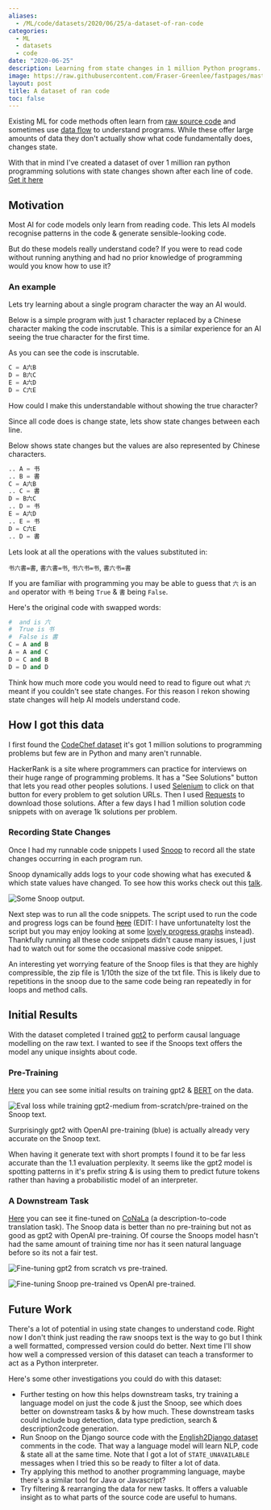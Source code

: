 ```yaml
---
aliases:
  - /ML/code/datasets/2020/06/25/a-dataset-of-ran-code
categories:
  - ML
  - datasets
  - code
date: "2020-06-25"
description: Learning from state changes in 1 million Python programs.
image: https://raw.githubusercontent.com/Fraser-Greenlee/fastpages/master/images/snoops-output.png
layout: post
title: A dataset of ran code
toc: false
---
```


Existing ML for code methods often learn from [raw source code](https://github.blog/2019-09-26-introducing-the-codesearchnet-challenge/) and sometimes use [data flow](https://slideslive.com/38917598/program-understanding-synthesis-and-verification-with-graph-neural-networks) to understand programs.
While these offer large amounts of data they don't actually show what code fundamentally does, changes state.

With that in mind I've created a dataset of over 1 million ran python programming solutions with state changes shown after each line of code. [Get it here](https://www.kaggle.com/frasergreenlee/ran-hackerrank-solutions)

## Motivation

Most AI for code models only learn from reading code. This lets AI models recognise patterns in the code & generate sensible-looking code.

But do these models really understand code? If you were to read code without running anything and had no prior knowledge of programming would you know how to use it?

### An example

Lets try learning about a single program character the way an AI would.

Below is a simple program with just 1 character replaced by a Chinese character making the code inscrutable. This is a similar experience for an AI seeing the true character for the first time.

As you can see the code is inscrutable.

```python
C = A六B
D = B六C
E = A六D
D = C六E
```

How could I make this understandable without showing the true character?

Since all code does is change state, lets show state changes between each line.

Below shows state changes but the values are also represented by Chinese characters.

```python
.. A = 书
.. B = 書
C = A六B
.. C = 書
D = B六C
.. D = 书
E = A六D
.. E = 书
D = C六E
.. D = 書
```

Lets look at all the operations with the values substituted in:

`书六書=書`, `書六書=书`, `书六书=书`, `書六书=書`

If you are familiar with programming you may be able to guess that `六` is an `and` operator with `书` being `True` & `書` being `False`.

Here's the original code with swapped words:

```python
#  and is 六
#  True is 书
#  False is 書
C = A and B
A = A and C
D = C and B
D = D and D
```

Think how much more code you would need to read to figure out what `六` meant if you couldn't see state changes. For this reason I rekon showing state changes will help AI models understand code.

## How I got this data

I first found the [CodeChef dataset](https://www.kaggle.com/arjoonn/codechef-competitive-programming) it's got 1 million solutions to programming problems but few are in Python and many aren't runnable.

HackerRank is a site where programmers can practice for interviews on their huge range of programming problems. It has a "See Solutions" button that lets you read other peoples solutions.
I used [Selenium](https://selenium-python.readthedocs.io/getting-started.html) to click on that button for every problem to get solution URLs. Then I used [Requests](https://requests.readthedocs.io/en/master/) to download those solutions.
After a few days I had 1 million solution code snippets with on average 1k solutions per problem.

### Recording State Changes

Once I had my runnable code snippets I used [Snoop](https://github.com/alexmojaki/snoop) to record all the state changes occurring in each program run.

Snoop dynamically adds logs to your code showing what has executed & which state values have changed. To see how this works check out this [talk](https://www.youtube.com/watch?v=Wm47491S-Fo).

![Some Snoop output.](snoops-output.png "Some Snoop output.")

Next step was to run all the code snippets. The script used to run the code and progress logs can be found ~~[here](https://app.wandb.ai/fraser/run-code-snippets/runs/3q9pzype/files/code/data/run_code/hacker-rank/get_problem_snoops.py)~~ (EDIT: I have unfortunatelty lost the script but you may enjoy looking at some [lovely progress graphs](https://wandb.ai/fraser/run-code-snippets/workspace) instead). Thankfully running all these code snippets didn't cause many issues, I just had to watch out for some the occasional massive code snippet.

An interesting yet worrying feature of the Snoop files is that they are highly compressible, the zip file is 1/10th the size of the txt file. This is likely due to repetitions in the snoop due to the same code being ran repeatedly in for loops and method calls.

## Initial Results

With the dataset completed I trained [gpt2](http://jalammar.github.io/illustrated-gpt2/) to perform causal language modelling on the raw text. I wanted to see if the Snoops text offers the model any unique insights about code.

### Pre-Training

[Here](https://app.wandb.ai/fraser/lm_snoop) you can see some initial results on training gpt2 & [BERT](http://jalammar.github.io/illustrated-bert/) on the data.

![Eval loss while training gpt2-medium from-scratch/pre-trained on the Snoop text.](snoops-gpt2-training.png "Eval loss while training gpt2-medium from-scratch/pre-trained on the Snoop text.")

Surprisingly gpt2 with OpenAI pre-training (blue) is actually already very accurate on the Snoop text.

When having it generate text with short prompts I found it to be far less accurate than the 1.1 evaluation perplexity. It seems like the gpt2 model is spotting patterns in it's prefix string & is using them to predict future tokens rather than having a probabilistic model of an interpreter.

### A Downstream Task

[Here](https://app.wandb.ai/fraser/conala) you can see it fine-tuned on [CoNaLa](https://conala-corpus.github.io) (a description-to-code translation task). The Snoop data is better than no pre-training but not as good as gpt2 with OpenAI pre-training. Of course the Snoops model hasn't had the same amount of training time nor has it seen natural language before so its not a fair test.

![Fine-tuning gpt2 from scratch vs pre-trained.](conala-gpt2.png "Fine-tuning gpt2 from scratch vs pre-trained.")

![Fine-tuning Snoop pre-trained vs OpenAI pre-trained.](conala-gpt2-pretrained.png "Fine-tuning Snoop pre-trained vs OpenAI pre-trained.")

## Future Work

There's a lot of potential in using state changes to understand code. Right now I don't think just reading the raw snoops text is the way to go but I think a well formatted, compressed version could do better.
Next time I'll show how well a compressed version of this dataset can teach a transformer to act as a Python interpreter.

Here's some other investigations you could do with this dataset:

- Further testing on how this helps downstream tasks, try training a language model on just the code & just the Snoop, see which does better on downstream tasks & by how much. These downstream tasks could include bug detection, data type prediction, search & description2code generation.
- Run Snoop on the Django source code with the [English2Django dataset](https://ahcweb01.naist.jp/pseudogen/) comments in the code. That way a language model will learn NLP, code & state all at the same time. Note that I got a lot of `STATE_UNAVAILABLE` messages when I tried this so be ready to filter a lot of data.
- Try applying this method to another programming language, maybe there's a similar tool for Java or Javascript?
- Try filtering & rearranging the data for new tasks. It offers a valuable insight as to what parts of the source code are useful to humans.
